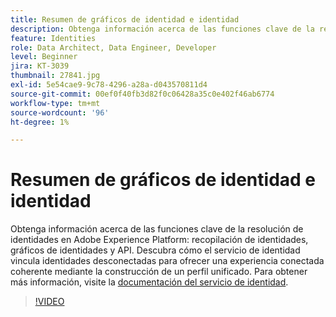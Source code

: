 ```yaml
---
title: Resumen de gráficos de identidad e identidad
description: Obtenga información acerca de las funciones clave de la resolución de identidades en Adobe Experience Platform&mdash;recopilación de identidades, gráficos de identidades y las API. Descubra cómo el servicio de identidad vincula identidades desconectadas para ofrecer una experiencia conectada coherente mediante la construcción de un perfil unificado.
feature: Identities
role: Data Architect, Data Engineer, Developer
level: Beginner
jira: KT-3039
thumbnail: 27841.jpg
exl-id: 5e54cae9-9c78-4296-a28a-d043570811d4
source-git-commit: 00ef0f40fb3d82f0c06428a35c0e402f46ab6774
workflow-type: tm+mt
source-wordcount: '96'
ht-degree: 1%

---
```


# Resumen de gráficos de identidad e identidad

Obtenga información acerca de las funciones clave de la resolución de identidades en Adobe Experience Platform: recopilación de identidades, gráficos de identidades y API. Descubra cómo el servicio de identidad vincula identidades desconectadas para ofrecer una experiencia conectada coherente mediante la construcción de un perfil unificado. Para obtener más información, visite la [documentación del servicio de identidad](https://experienceleague.adobe.com/docs/experience-platform/identity/home.html?lang=es).

>[!VIDEO](https://video.tv.adobe.com/v/27841?learn=on)

